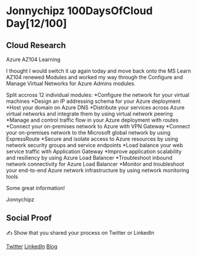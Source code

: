 <!-- This is a template you can use for quick progress days. It removes a lot of the steps we encourage you to share in the longer template 000-DAY-ARTICLE-LONG-TEMPLATE.MD-->

# Jonnychipz 100DaysOfCloud Day[12/100]

## Cloud Research

Azure AZ104 Learning

I thought I would switch it up again today and move back onto the MS Learn AZ104 renewed Modules and worked my way through the Configure and Manage Virtual Networks for Azure Admins modules.

Split accross 12 individual modules:
*Configure the network for your virtual machines
*Design an IP addressing schema for your Azure deployment
*Host your domain on Azure DNS
*Distribute your services across Azure virtual networks and integrate them by using virtual network peering
*Manage and control traffic flow in your Azure deployment with routes
*Connect your on-premises network to Azure with VPN Gateway
*Connect your on-premises network to the Microsoft global network by using ExpressRoute
*Secure and isolate access to Azure resources by using network security groups and service endpoints
*Load balance your web service traffic with Application Gateway
*Improve application scalability and resiliency by using Azure Load Balancer
*Troubleshoot inbound network connectivity for Azure Load Balancer
*Monitor and troubleshoot your end-to-end Azure network infrastructure by using network monitoring tools

Some great information!

Jonnychipz

## Social Proof

✍️ Show that you shared your process on Twitter or LinkedIn

[Twitter](https://twitter.com/jonnychipz/status/1303023024992649217)
[LinkedIn](https://www.linkedin.com/posts/japlunn_day14100-100daysofcloud-jonnychipz-activity-6708788713557639168-bLSe)
[Blog](https://jonnychipz.com/2020/09/07/day14-100-100daysofcloud-jonnychipz-configure-and-manage-virtual-networks-for-azure-admins-az-104/)

